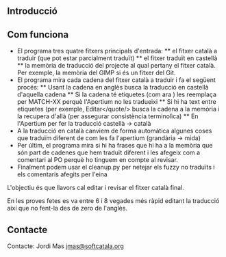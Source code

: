 ## Introducció


## Com funciona

* El programa tres quatre fitxers principals d'entrada: 
 ** el fitxer català a traduir (que pot estar parcialment traduït)
 ** el fitxer traduït en castellà
 ** la memòria de traducció del projecte al qual pertany el fitxer català. Per exemple, la memòria del GIMP si és un fitxer del Git.
* El programa mira cada cadena del fitxer català a traduir i fa el següent procés:
 ** Usant la cadena en anglès busca la traducció en castellà d'aquella cadena
 ** Si la cadena té etiquetes (com ara <quote>) les reemplaça per MATCH-XX perquè l'Apertium no les tradueixi
 ** Si hi ha text entre etiquetes (per exemple, <quote>Editar</quote/> busca la cadena a la memòria i la recupera d'allà (per assegurar consistència terminolìca)
** En l'Apertium per fer la traducció castellà -> català 
* A la traducció en català canviem de forma automàtica algunes coses que traduïm diferent de com les fa l'apertium (grandària -> mida)
* Per últim, el programa mira si hi ha frases que hi ha a la memòria que són part de cadenes que hem traduït diferent i les afegeix com a comentari al PO perquè ho tinguem en compte al revisar.
* Finalment podem usar el cleanup.py per netejar els fuzzy no traduïts i els comentaris afegits per l'eina

L'objectiu és que llavors cal editar i revisar el fitxer català final. 

En les proves fetes es va entre 6 i 8 vegades més ràpid editant la traducció així que no fent-la des de zero de l'anglès. 

## Contacte

Contacte: Jordi Mas <jmas@softcatala.org>
